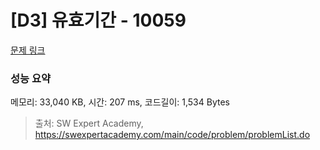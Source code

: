 # [D3] 유효기간 - 10059 

[문제 링크](https://swexpertacademy.com/main/code/problem/problemDetail.do?contestProbId=AXK6YRNaKq0DFAU3) 

### 성능 요약

메모리: 33,040 KB, 시간: 207 ms, 코드길이: 1,534 Bytes



> 출처: SW Expert Academy, https://swexpertacademy.com/main/code/problem/problemList.do